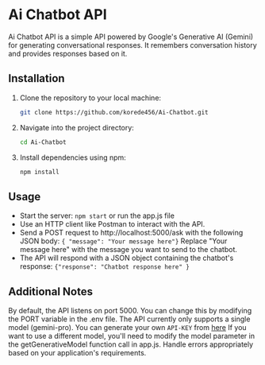 # Ai Chatbot API

Ai Chatbot API is a simple API powered by Google's Generative AI (Gemini) for generating conversational responses. It remembers conversation history and provides responses based on it.

## Installation

1. Clone the repository to your local machine:

   ```bash
   git clone https://github.com/korede456/Ai-Chatbot.git
   ```

2. Navigate into the project directory:

   ```bash
   cd Ai-Chatbot
   ```

3. Install dependencies using npm:

   ```bash
   npm install
   ```

## Usage

- Start the server: `npm start` or run the app.js file
- Use an HTTP client like Postman to interact with the API.
- Send a POST request to http://localhost:5000/ask with the following JSON body: `{ "message": "Your message here"}` Replace "Your message here" with the message you want to send to the chatbot.
- The API will respond with a JSON object containing the chatbot's response:
  `{"response": "Chatbot response here" }`

## Additional Notes

By default, the API listens on port 5000. You can change this by modifying the PORT variable in the .env file.
The API currently only supports a single model (gemini-pro). You can generate your own `API-KEY` from [here](https://aistudio.google.com/app/apikey) If you want to use a different model, you'll need to modify the model parameter in the getGenerativeModel function call in app.js.
Handle errors appropriately based on your application's requirements.
